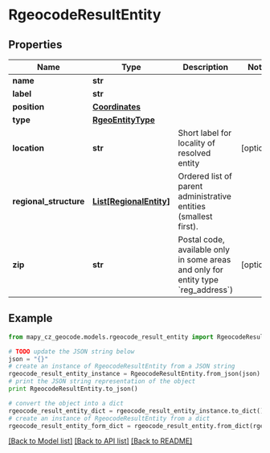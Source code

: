 # RgeocodeResultEntity


## Properties

Name | Type | Description | Notes
------------ | ------------- | ------------- | -------------
**name** | **str** |  | 
**label** | **str** |  | 
**position** | [**Coordinates**](Coordinates.md) |  | 
**type** | [**RgeoEntityType**](RgeoEntityType.md) |  | 
**location** | **str** | Short label for locality of resolved entity | [optional] 
**regional_structure** | [**List[RegionalEntity]**](RegionalEntity.md) | Ordered list of parent administrative entities (smallest first). | 
**zip** | **str** | Postal code, available only in some areas and only for entity type &#x60;reg_address&#x60;) | [optional] 

## Example

```python
from mapy_cz_geocode.models.rgeocode_result_entity import RgeocodeResultEntity

# TODO update the JSON string below
json = "{}"
# create an instance of RgeocodeResultEntity from a JSON string
rgeocode_result_entity_instance = RgeocodeResultEntity.from_json(json)
# print the JSON string representation of the object
print RgeocodeResultEntity.to_json()

# convert the object into a dict
rgeocode_result_entity_dict = rgeocode_result_entity_instance.to_dict()
# create an instance of RgeocodeResultEntity from a dict
rgeocode_result_entity_form_dict = rgeocode_result_entity.from_dict(rgeocode_result_entity_dict)
```
[[Back to Model list]](../README.md#documentation-for-models) [[Back to API list]](../README.md#documentation-for-api-endpoints) [[Back to README]](../README.md)


